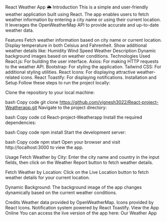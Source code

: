 React Weather App 🌦️
Introduction
This is a simple and user-friendly weather application built using React. The app enables users to fetch weather information by entering a city name or using their current location. It leverages the OpenWeatherMap API to provide accurate and up-to-date weather data.

Features
Fetch weather information based on city name or current location.
Display temperature in both Celsius and Fahrenheit.
Show additional weather details like:
Humidity
Wind Speed
Weather Description
Dynamic background images based on weather conditions.
Technologies Used
React.js: For building the user interface.
Axios: For making HTTP requests to the weather API.
Bootstrap: For styling the application.
Tailwind CSS: For additional styling utilities.
React Icons: For displaying attractive weather-related icons.
React Toastify: For displaying notifications.
Installation and Setup
Follow these steps to run the project locally:

Clone the repository to your local machine:

bash
Copy code
git clone https://github.com/vignesh3022/React-project-Weatherapp.git
Navigate to the project directory:

bash
Copy code
cd React-project-Weatherapp
Install the required dependencies:

bash
Copy code
npm install
Start the development server:

bash
Copy code
npm start
Open your browser and visit http://localhost:3000 to view the app.

Usage
Fetch Weather by City:
Enter the city name and country in the input fields, then click on the Weather Report button to fetch weather details.

Fetch Weather by Location:
Click on the Live Location button to fetch weather details for your current location.

Dynamic Background:
The background image of the app changes dynamically based on the current weather conditions.

Credits
Weather data provided by OpenWeatherMap.
Icons provided by React Icons.
Notification system powered by React Toastify.
View the App Online
You can access the live version of the app here: Our Weather App
